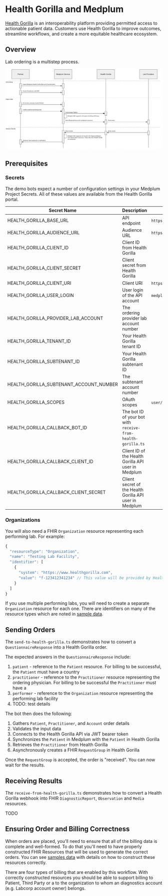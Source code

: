 # Health Gorilla and Medplum

[Health Gorilla](https://www.healthgorilla.com/) is an interoperability platform providing permitted access to actionable patient data. Customers use Health Gorilla to improve outcomes, streamline workflows, and create a more equitable healthcare ecosystem.

## Overview

Lab ordering is a multistep process.

![Medplum Health Gorilla Overview](./health-gorilla-diagram.webp)

## Prerequisites

### Secrets

The demo bots expect a number of configuration settings in your Medplum Project Secrets. All of these values are available from the Health Gorilla portal.

| Secret Name                             | Description                                                  | Example                                         |
| --------------------------------------- | ------------------------------------------------------------ | ----------------------------------------------- |
| HEALTH_GORILLA_BASE_URL                 | API endpoint                                                 | `https://sandbox.healthgorilla.com`             |
| HEALTH_GORILLA_AUDIENCE_URL             | Audience URL                                                 | `https://sandbox.healthgorilla.com/oauth/token` |
| HEALTH_GORILLA_CLIENT_ID                | Client ID from Health Gorilla                                |                                                 |
| HEALTH_GORILLA_CLIENT_SECRET            | Client secret from Health Gorilla                            |                                                 |
| HEALTH_GORILLA_CLIENT_URI               | Client URI                                                   | `https://www.medplum.com`                       |
| HEALTH_GORILLA_USER_LOGIN               | User login of the API account                                | `medplum.api`                                   |
| HEALTH_GORILLA_PROVIDER_LAB_ACCOUNT     | The ordering provider lab account number                     |                                                 |
| HEALTH_GORILLA_TENANT_ID                | Your Health Gorilla tenant ID                                |                                                 |
| HEALTH_GORILLA_SUBTENANT_ID             | Your Health Gorilla subtenant ID                             |                                                 |
| HEALTH_GORILLA_SUBTENANT_ACCOUNT_NUMBER | The subtenant account number                                 |                                                 |
| HEALTH_GORILLA_SCOPES                   | OAuth scopes                                                 | `user/_._`                                      |
| HEALTH_GORILLA_CALLBACK_BOT_ID          | The bot ID of your bot with `receive-from-health-gorilla.ts` |                                                 |
| HEALTH_GORILLA_CALLBACK_CLIENT_ID       | Client ID of the Health Gorilla API user in Medplum          |                                                 |
| HEALTH_GORILLA_CALLBACK_CLIENT_SECRET   | Client secret of the Health Gorilla API user in Medplum      |                                                 |

### Organizations

You will also need a FHIR `Organization` resource representing each performing lab. For example:

```js
{
  "resourceType": "Organization",
  "name": "Testing Lab Facility",
  "identifier": [
    {
      "system": "https://www.healthgorilla.com",
      "value": "f-123412341234" // This value will be provided by Health Gorilla
    }
  ]
}
```

If you use multiple performing labs, you will need to create a separate `Organization` resource for each one. There are identifiers on many of the resource types which are noted in [sample data](samples.md).

## Sending Orders

The `send-to-health-gorilla.ts` demonstrates how to convert a `QuestionnaireResponse` into a Health Gorilla order.

The expected answers in the `QuestionnaireResponse` include:

1. `patient` - reference to the `Patient` resource. For billing to be successful, the `Patient` must have a country
2. `practitioner` - reference to the `Practitioner` resource representing the ordering physician. For billing to be successful the `Practitioner` must have a
3. `performer` - reference to the `Organization` resource representing the performing lab facility
4. TODO: test details

The bot then does the following:

1. Gathers `Patient`, `Practitioner`, and `Account` order details
2. Validates the input data
3. Connects to the Health Gorilla API via JWT bearer token
4. Synchronizes the `Patient` in Medplum with the `Patient` in Health Gorilla
5. Retrieves the `Practitioner` from Health Gorilla
6. Asynchronously creates a FHIR `RequestGroup` in Health Gorilla

Once the `RequestGroup` is accepted, the order is "received". You can now wait for the results.

## Receiving Results

The `receive-from-health-gorilla.ts` demonstrates how to convert a Health Gorilla webhook into FHIR `DiagnosticReport`, `Observation` and `Media` resources.

TODO

## Ensuring Order and Billing Correctness

When orders are placed, you'll need to ensure that all of the billing data is complete and well-formed. To do that you'll need to have properly constructed FHIR Resources that will be used to generate the correct orders. You can see [samples data](samples.md) with details on how to construct these resources correctly.

There are four types of billing that are enabled by this workflow. With correctly constructed resources you should be able to support billing to Patient, Third Party or a to the organization to whom an diagnostics account (e.g. Labcorp account owner) belongs.
